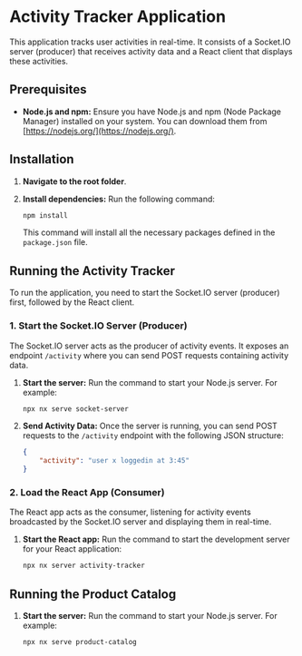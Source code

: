 # Activity Tracker Application

This application tracks user activities in real-time. It consists of a Socket.IO server (producer) that receives activity data and a React client that displays these activities.

## Prerequisites

* **Node.js and npm:** Ensure you have Node.js and npm (Node Package Manager) installed on your system. You can download them from [https://nodejs.org/](https://nodejs.org/).

## Installation

1.  **Navigate to the root folder**.
2.  **Install dependencies:** Run the following command:

    ```bash
    npm install
    ```

    This command will install all the necessary packages defined in the `package.json` file.

## Running the Activity Tracker

To run the application, you need to start the Socket.IO server (producer) first, followed by the React client.

### 1. Start the Socket.IO Server (Producer)

The Socket.IO server acts as the producer of activity events. It exposes an endpoint `/activity` where you can send POST requests containing activity data.

1.  **Start the server:** Run the command to start your Node.js server. For example:

    ```bash
    npx nx serve socket-server
    ```

2.  **Send Activity Data:** Once the server is running, you can send POST requests to the `/activity` endpoint with the following JSON structure:

    ```json
    {
        "activity": "user x loggedin at 3:45"
    }
    ```

### 2. Load the React App (Consumer)

The React app acts as the consumer, listening for activity events broadcasted by the Socket.IO server and displaying them in real-time.

1.  **Start the React app:** Run the command to start the development server for your React application:

    ```bash
    npx nx server activity-tracker
    ```

## Running the Product Catalog

1.  **Start the server:** Run the command to start your Node.js server. For example:

    ```bash
    npx nx serve product-catalog
    ```
